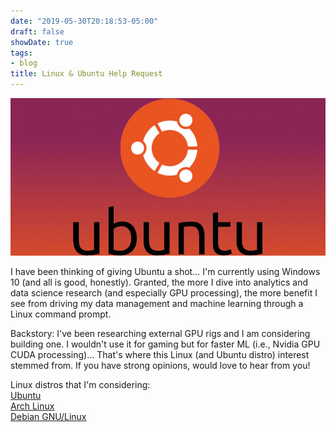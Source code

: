 ```yaml
---
date: "2019-05-30T20:18:53-05:00"
draft: false
showDate: true
tags:
- blog
title: Linux & Ubuntu Help Request
---
```


![](https://raw.githubusercontent.com/JavOrraca/Home/gh-pages/assets/img/Ubuntu.jpg)

I have been thinking of giving Ubuntu a shot... I'm currently using Windows 10 (and all is good, honestly). Granted, the more I dive into analytics and data science research (and especially GPU processing), the more benefit I see from driving my data management and machine learning through a Linux command prompt.

Backstory: I've been researching external GPU rigs and I am considering building one. I wouldn't use it for gaming but for faster ML (i.e., Nvidia GPU CUDA processing)... That's where this Linux (and Ubuntu distro) interest stemmed from. If you have strong opinions, would love to hear from you!

Linux distros that I'm considering:
<br/>[Ubuntu](https://www.ubuntu.com/)
<br/>[Arch Linux](https://www.archlinux.org/)
<br/>[Debian GNU/Linux](https://www.debian.org/)